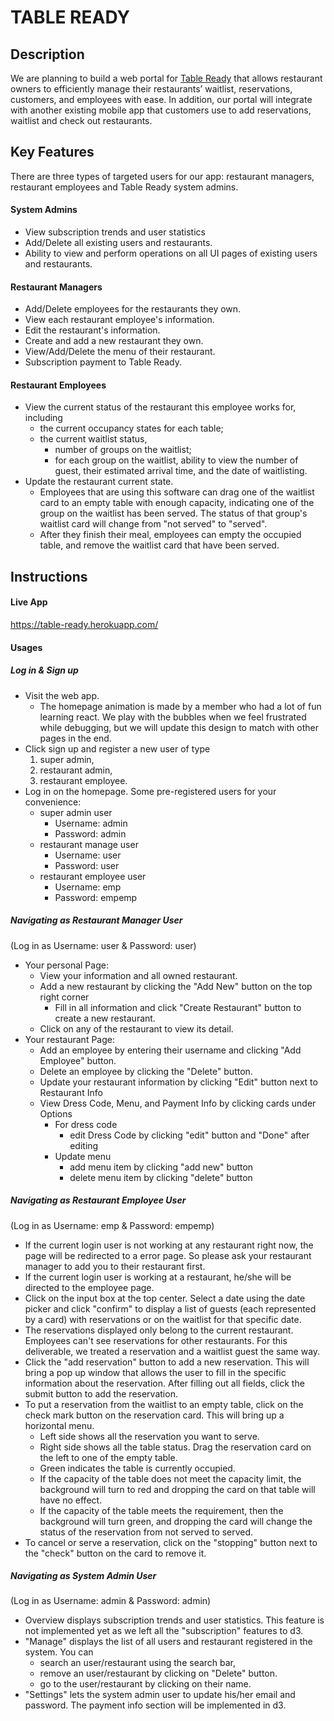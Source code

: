 # TABLE READY

## Description 
We are planning to build a web portal for [Table Ready](http://www.tableready.net) that allows restaurant owners to efficiently manage their restaurants’ waitlist, reservations, customers, and employees with ease. In addition, our portal will integrate with another existing mobile app that customers use to add reservations, waitlist and check out restaurants. 

## Key Features
There are three types of targeted users for our app: restaurant managers, restaurant employees and Table Ready system admins.

#### System Admins
* View subscription trends and user statistics
* Add/Delete all existing users and restaurants. 
* Ability to view and perform operations on all UI pages of existing users and restaurants.

#### Restaurant Managers
* Add/Delete employees for the restaurants they own.
* View each restaurant employee's information.
* Edit the restaurant's information.
* Create and add a new restaurant they own.
* View/Add/Delete the menu of their restaurant.
* Subscription payment to Table Ready.

#### Restaurant Employees
* View the current status of the restaurant this employee works for, including
  * the current occupancy states for each table;
  * the current waitlist status,
    * number of groups on the waitlist;
    * for each group on the waitlist, ability to view the number of guest, their estimated arrival time, and the date of waitlisting. 
* Update the restaurant current state.
	* Employees that are using this software can drag one of the waitlist card to an empty table with enough capacity, indicating one of the group on the waitlist has been served. The status of that group's waitlist card will change from "not served" to "served". 
	* After they finish their meal, employees can empty the occupied table, and remove the waitlist card that have been served. 

## Instructions
 <!-- * Clear instructions for how to use the application from the end-user's perspective -->
 <!-- * How do you access it? Are accounts pre-created or does a user register? Where do you start? etc.  -->
 <!-- * Provide clear steps for using each feature described above -->
#### Live App
https://table-ready.herokuapp.com/

#### Usages
##### Log in & Sign up
- Visit the web app. 
  - The homepage animation is made by a member who had a lot of fun learning react. We play with the bubbles when we feel frustrated while debugging, but we will update this design to match with other pages in the end. 
- Click sign up and register a new user of type 
    1) super admin,
    2) restaurant admin,
    3) restaurant employee.
- Log in on the homepage. Some pre-registered users for your convenience:
    - super admin user 
      - Username: admin
      - Password: admin
    - restaurant manage user
      - Username: user
      - Password: user
    - restaurant employee user
      - Username: emp
      - Password: empemp

##### Navigating as Restaurant Manager User
(Log in as Username: user & Password: user)
- Your personal Page:
  - View your information and all owned restaurant.
  - Add a new restaurant by clicking the "Add New" button on the top right corner
      * Fill in all information and click "Create Restaurant" button to create a new restaurant.
  - Click on any of the restaurant to view its detail.
- Your restaurant Page:
  * Add an employee by entering their username and clicking "Add Employee" button.
  * Delete an employee by clicking the 
  "Delete" button.
  * Update your restaurant information by clicking "Edit" button next to Restaurant Info
  * View Dress Code, Menu, and Payment Info by clicking cards under Options
      - For dress code
          * edit Dress Code by clicking "edit" button and "Done" after editing
      - Update menu
          * add menu item by clicking "add new" button
          * delete menu item by clicking "delete" button

##### Navigating as Restaurant Employee User
(Log in as Username: emp & Password: empemp)
- If the current login user is not working at any restaurant right now, the page will be redirected to a error page. So please ask your restaurant manager to add you to their restaurant first. 
- If the current login user is working at a restaurant, he/she will be directed to the employee page.
- Click on the input box at the top center. Select a date using the date picker and click "confirm" to display a list of guests (each represented by a card) with reservations or on the waitlist for that specific date.
- The reservations displayed only belong to the current restaurant. Employees can't see reservations for other restaurants. For this deliverable, we treated a reservation and a waitlist guest the same way.
- Click the "add reservation" button to add a new reservation. This will bring a pop up window that allows the user to fill in the specific information about the reservation. After filling out all fields, click the submit button to add the reservation.
- To put a reservation from the waitlist to an empty table, click on the check mark button on the reservation card. This will bring up a horizontal menu. 
  - Left side shows all the reservation you want to serve. 
  - Right side shows all the table status. Drag the reservation card on the left to one of the empty table. 
  - Green indicates the table is currently occupied. 
  - If the capacity of the table does not meet the capacity limit, the background will turn to red and dropping the card on that table will have no effect. 
  - If the capacity of the table meets the requirement, then the background will turn green, and dropping the card will change the status of the reservation from not served to served.
- To cancel or serve a reservation, click on the "stopping" button next to the "check" button on the card to remove it.

##### Navigating as System Admin User
(Log in as Username: admin & Password: admin)
- Overview displays subscription trends and user statistics. This feature is not implemented yet as we left all the "subscription" features to d3. 
- "Manage" displays the list of all users and restaurant registered in the system. You can
  - search an user/restaurant using the search bar,
  - remove an user/restaurant by clicking on "Delete" button.
  - go to the user/restaurant by clicking on their name. 
- "Settings" lets the system admin user to update his/her email and password. The payment info section will be implemented in d3. 